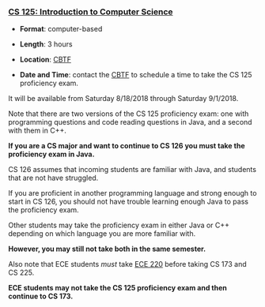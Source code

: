 <!---
Feel free to change this link if there is something more appropriate.
Do not change the anchor name.
-->

### <a name="CS125" class="anchor"></a>[CS 125: Introduction to Computer Science](https://cs125.cs.illinois.edu/)

* **Format**: computer-based
<!--- -->
* **Length**: 3 hours
<!--- -->
* **Location**: [CBTF](https://cbtf.engr.illinois.edu/)
<!--- -->
* **Date and Time**: contact the [CBTF](https://cbtf.engr.illinois.edu/) to
  schedule a time to take the CS 125 proficiency exam.
<!--- -->
  It will be available from Saturday 8/18/2018 through Saturday 9/1/2018.
<!--- -->

Note that there are two versions of the CS 125 proficiency exam: one with
programming questions and code reading questions in Java, and a second with them
in C++.
<!--- -->
**If you are a CS major and want to continue to CS 126 you must take the
proficiency exam in Java.**
<!--- -->
CS 126 assumes that incoming students are familiar with Java, and students that
are not have struggled.
<!--- -->
If you are proficient in another programming language and strong enough to start
in CS 126, you should not have trouble learning enough Java to pass the
proficiency exam.

Other students may take the proficiency exam in either Java or C++ depending on
which language you are more familiar with.
<!--- -->
**However, you may still not take both in the same semester.**

Also note that ECE students *must* take
[ECE 220](https://ece.illinois.edu/academics/courses/profile/ECE220)
before taking CS 173 and CS 225.
<!--- -->
**ECE students may not take the CS 125 proficiency exam and then continue to CS
173.**

